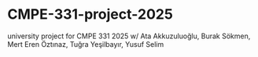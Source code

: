 # CMPE-331-project-2025
university project for CMPE 331 2025 w/ Ata Akkuzuluoğlu, Burak Sökmen, Mert Eren Öztınaz, Tuğra Yeşilbayır, Yusuf Selim
